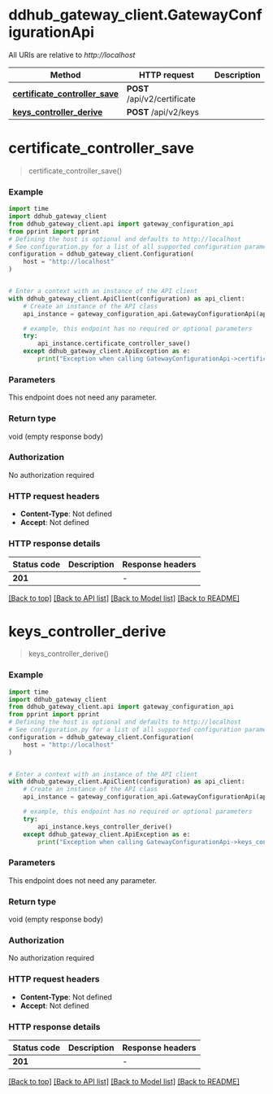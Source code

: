 # ddhub_gateway_client.GatewayConfigurationApi

All URIs are relative to *http://localhost*

Method | HTTP request | Description
------------- | ------------- | -------------
[**certificate_controller_save**](GatewayConfigurationApi.md#certificate_controller_save) | **POST** /api/v2/certificate | 
[**keys_controller_derive**](GatewayConfigurationApi.md#keys_controller_derive) | **POST** /api/v2/keys | 


# **certificate_controller_save**
> certificate_controller_save()



### Example


```python
import time
import ddhub_gateway_client
from ddhub_gateway_client.api import gateway_configuration_api
from pprint import pprint
# Defining the host is optional and defaults to http://localhost
# See configuration.py for a list of all supported configuration parameters.
configuration = ddhub_gateway_client.Configuration(
    host = "http://localhost"
)


# Enter a context with an instance of the API client
with ddhub_gateway_client.ApiClient(configuration) as api_client:
    # Create an instance of the API class
    api_instance = gateway_configuration_api.GatewayConfigurationApi(api_client)

    # example, this endpoint has no required or optional parameters
    try:
        api_instance.certificate_controller_save()
    except ddhub_gateway_client.ApiException as e:
        print("Exception when calling GatewayConfigurationApi->certificate_controller_save: %s\n" % e)
```


### Parameters
This endpoint does not need any parameter.

### Return type

void (empty response body)

### Authorization

No authorization required

### HTTP request headers

 - **Content-Type**: Not defined
 - **Accept**: Not defined


### HTTP response details

| Status code | Description | Response headers |
|-------------|-------------|------------------|
**201** |  |  -  |

[[Back to top]](#) [[Back to API list]](../README.md#documentation-for-api-endpoints) [[Back to Model list]](../README.md#documentation-for-models) [[Back to README]](../README.md)

# **keys_controller_derive**
> keys_controller_derive()



### Example


```python
import time
import ddhub_gateway_client
from ddhub_gateway_client.api import gateway_configuration_api
from pprint import pprint
# Defining the host is optional and defaults to http://localhost
# See configuration.py for a list of all supported configuration parameters.
configuration = ddhub_gateway_client.Configuration(
    host = "http://localhost"
)


# Enter a context with an instance of the API client
with ddhub_gateway_client.ApiClient(configuration) as api_client:
    # Create an instance of the API class
    api_instance = gateway_configuration_api.GatewayConfigurationApi(api_client)

    # example, this endpoint has no required or optional parameters
    try:
        api_instance.keys_controller_derive()
    except ddhub_gateway_client.ApiException as e:
        print("Exception when calling GatewayConfigurationApi->keys_controller_derive: %s\n" % e)
```


### Parameters
This endpoint does not need any parameter.

### Return type

void (empty response body)

### Authorization

No authorization required

### HTTP request headers

 - **Content-Type**: Not defined
 - **Accept**: Not defined


### HTTP response details

| Status code | Description | Response headers |
|-------------|-------------|------------------|
**201** |  |  -  |

[[Back to top]](#) [[Back to API list]](../README.md#documentation-for-api-endpoints) [[Back to Model list]](../README.md#documentation-for-models) [[Back to README]](../README.md)

